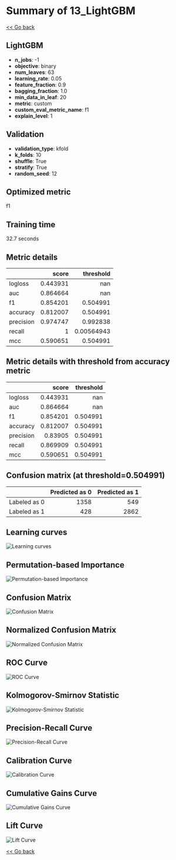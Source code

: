 # Summary of 13_LightGBM

[<< Go back](../README.md)


## LightGBM
- **n_jobs**: -1
- **objective**: binary
- **num_leaves**: 63
- **learning_rate**: 0.05
- **feature_fraction**: 0.9
- **bagging_fraction**: 1.0
- **min_data_in_leaf**: 20
- **metric**: custom
- **custom_eval_metric_name**: f1
- **explain_level**: 1

## Validation
 - **validation_type**: kfold
 - **k_folds**: 10
 - **shuffle**: True
 - **stratify**: True
 - **random_seed**: 12

## Optimized metric
f1

## Training time

32.7 seconds

## Metric details
|           |    score |    threshold |
|:----------|---------:|-------------:|
| logloss   | 0.443931 | nan          |
| auc       | 0.864664 | nan          |
| f1        | 0.854201 |   0.504991   |
| accuracy  | 0.812007 |   0.504991   |
| precision | 0.974747 |   0.992838   |
| recall    | 1        |   0.00564943 |
| mcc       | 0.590651 |   0.504991   |


## Metric details with threshold from accuracy metric
|           |    score |   threshold |
|:----------|---------:|------------:|
| logloss   | 0.443931 |  nan        |
| auc       | 0.864664 |  nan        |
| f1        | 0.854201 |    0.504991 |
| accuracy  | 0.812007 |    0.504991 |
| precision | 0.83905  |    0.504991 |
| recall    | 0.869909 |    0.504991 |
| mcc       | 0.590651 |    0.504991 |


## Confusion matrix (at threshold=0.504991)
|              |   Predicted as 0 |   Predicted as 1 |
|:-------------|-----------------:|-----------------:|
| Labeled as 0 |             1358 |              549 |
| Labeled as 1 |              428 |             2862 |

## Learning curves
![Learning curves](learning_curves.png)

## Permutation-based Importance
![Permutation-based Importance](permutation_importance.png)
## Confusion Matrix

![Confusion Matrix](confusion_matrix.png)


## Normalized Confusion Matrix

![Normalized Confusion Matrix](confusion_matrix_normalized.png)


## ROC Curve

![ROC Curve](roc_curve.png)


## Kolmogorov-Smirnov Statistic

![Kolmogorov-Smirnov Statistic](ks_statistic.png)


## Precision-Recall Curve

![Precision-Recall Curve](precision_recall_curve.png)


## Calibration Curve

![Calibration Curve](calibration_curve_curve.png)


## Cumulative Gains Curve

![Cumulative Gains Curve](cumulative_gains_curve.png)


## Lift Curve

![Lift Curve](lift_curve.png)



[<< Go back](../README.md)
